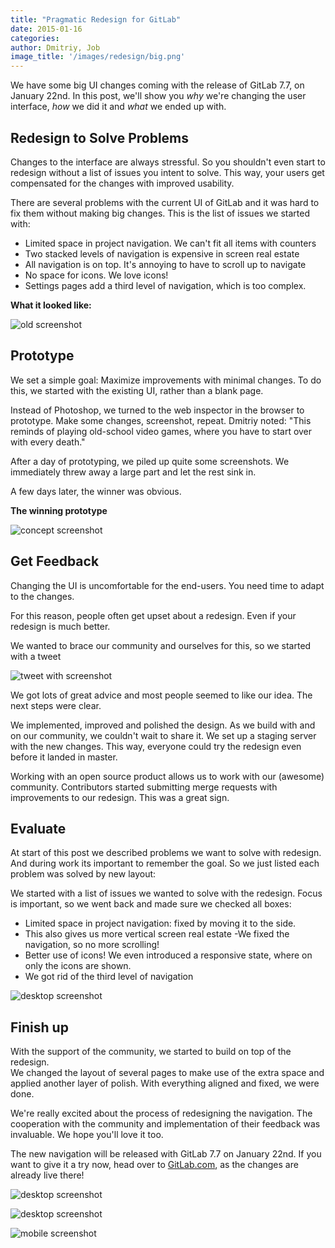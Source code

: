 ```yaml
---
title: "Pragmatic Redesign for GitLab"
date: 2015-01-16
categories:
author: Dmitriy, Job
image_title: '/images/redesign/big.png'
---
```


We have some big UI changes coming with the release of GitLab 7.7, on January 22nd.
In this post, we'll show you _why_ we're changing the user interface, _how_ we did it and _what_ we ended up with.

<!-- more -->

## Redesign to Solve Problems

Changes to the interface are always stressful. So you shouldn't even start to redesign without a list of issues you intent to solve. This way, your users get compensated for the changes with improved usability.

There are several problems with the current UI of GitLab and it was hard to fix them without making big changes.
This is the list of issues we started with:

- Limited space in project navigation. We can't fit all items with counters
- Two stacked levels of navigation is expensive in screen real estate
- All navigation is on top. It's annoying to have to scroll up to navigate
- No space for icons. We love icons!
- Settings pages add a third level of navigation, which is too complex.

__What it looked like:__

![old screenshot](/images/redesign/old.png)


## Prototype

We set a simple goal: Maximize improvements with minimal changes. To do this, we started with the existing UI, rather than a blank page.

Instead of Photoshop, we turned to the web inspector in the browser to prototype. Make some changes, screenshot, repeat. Dmitriy noted: "This reminds of playing old-school video games, where you have to start over with every death."

After a day of prototyping, we piled up quite some screenshots. We immediately threw away a large part and let the rest sink in.

A few days later, the winner was obvious.

__The winning prototype__

![concept screenshot](/images/redesign/winner.png)


## Get Feedback

Changing the UI is uncomfortable for the end-users.
You need time to adapt to the changes.

For this reason, people often get upset about a redesign.
Even if your redesign is much better.

We wanted to brace our community and ourselves for this,
so we started with a tweet

![tweet with screenshot](/images/redesign/tweet.png)

We got lots of great advice and most people seemed to like our idea.
The next steps were clear.

We implemented, improved and polished the design.
As we build with and on our community, we couldn't wait to share it.
We set up a staging server with the new changes.
This way, everyone could try the redesign even before it landed in master.

Working with an open source product allows us to work with our (awesome) community.
Contributors started submitting merge requests with improvements to our redesign.
This was a great sign.

## Evaluate

At start of this post we described problems we want to solve with redesign.
And during work its important to remember the goal.
So we just listed each problem was solved by new layout:

We started with a list of issues we wanted to solve with the redesign. Focus is important, so we went back and made sure we checked all boxes:

- Limited space in project navigation: fixed by moving it to the side.
- This also gives us more vertical screen real estate
-We fixed the navigation, so no more scrolling!
- Better use of icons! We even introduced a responsive state, where on only the icons are shown.
- We got rid of the third level of navigation

![desktop screenshot](/images/redesign/final3.png)

## Finish up

With the support of the community, we started to build on top of the redesign.  
We changed the layout of several pages to make use of the extra space
and applied another layer of polish.
With everything aligned and fixed, we were done.

We're really excited about the process of redesigning the navigation.
The cooperation with the community and implementation of their feedback was invaluable.
We hope you'll love it too.

The new navigation will be released with GitLab 7.7 on January 22nd.
If you want to give it a try now, head over to [GitLab.com](https://gitlab.com/users/sign_up),
as the changes are already live there!

![desktop screenshot](/images/redesign/final1.png)

![desktop screenshot](/images/redesign/final2.png)

![mobile screenshot](/images/redesign/final_mobile.png)
